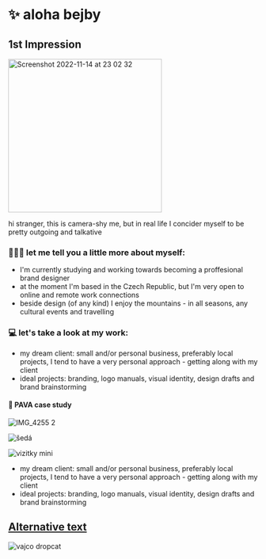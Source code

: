 # ✨ aloha bejby 

## 1st Impression   

<img width="310" alt="Screenshot 2022-11-14 at 23 02 32" src="https://user-images.githubusercontent.com/116082681/201777437-17d27abf-d7a3-4e85-8ff1-cbb1476c121a.png">

hi stranger, this is camera-shy me, but in real life I concider myself to be pretty outgoing and talkative

### 💁🏻‍♀️ let me tell you a little more about myself: 
- I'm currently studying and working towards becoming a proffesional brand designer
- at the moment I'm based in the Czech Republic, but I'm very open to online and remote work connections
- beside design (of any kind) I enjoy the mountains - in all seasons, any cultural events and travelling

### 💻 let's take a look at my work:
- my dream client: small and/or personal business, preferably local projects, I tend to have a very personal approach - getting along with my client 
- ideal projects: branding, logo manuals, visual identity, design drafts and brand brainstorming

#### 🦷 PAVA case study

![IMG_4255 2](https://user-images.githubusercontent.com/116082681/201919460-4fb94e64-77ba-44ad-ad55-3f2d538e3d5b.jpg)

![šedá](https://user-images.githubusercontent.com/116082681/201920263-a1995df6-7b23-45be-8271-11f9a207e10a.svg)

![vizitky mini](https://user-images.githubusercontent.com/116082681/201919116-032222df-b68c-4898-9ec7-864ab9e6681c.jpg)

- my dream client: small and/or personal business, preferably local projects, I tend to have a very personal approach - getting along with my client 
- ideal projects: branding, logo manuals, visual identity, design drafts and brand brainstorming




## [Alternative text](01-alterative-text)

![vajco dropcat](https://user-images.githubusercontent.com/116082681/197730232-f8a9f528-50c2-48ac-8205-953b24cd4ba3.png)
